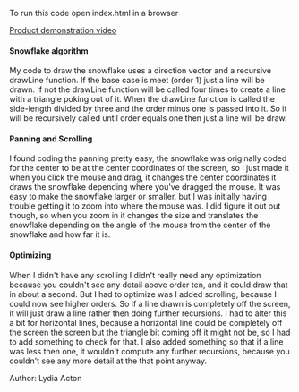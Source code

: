 To run this code open index.html in a browser

[Product demonstration video](https://www.youtube.com/watch?v=v5ZBeJs5bjs)

#### Snowflake algorithm
My code to draw the snowflake uses a direction vector and a recursive drawLine function. If the base case is meet (order 1) just a line will be drawn. If not the drawLine function will be called four times to create a line with a triangle poking out of it. When the drawLine function is called the side-length divided by three and the order minus one is passed into it. So it will be recursively called until order equals one then just a line will be draw.

#### Panning and Scrolling
I found coding the panning pretty easy, the snowflake was originally coded for the center to be at the center coordinates of the screen, so I just made it when you click the mouse and drag, it changes the center coordinates it draws the snowflake depending where you've dragged the mouse.
It was easy to make the snowflake larger or smaller, but I was initially having trouble getting it to zoom into where the mouse was. I did figure it out out though, so when you zoom in it changes the size and translates the snowflake depending on the angle of the mouse from the center of the snowflake and how far it is. 

#### Optimizing 
When I didn't have any scrolling I didn't really need any optimization because you couldn't see any detail above order ten, and it could draw that in about a second. But I had to optimize was I added scrolling, because I could now see higher orders. So if a line drawn is completely off the screen, it will just draw a line rather then doing further recursions. I had to alter this a bit for horizontal lines, because a horizontal line could be completely off the screen the screen but the triangle bit coming off it might not be, so I had to add something to check for that. I also added something so that if a line was less then one, it wouldn't compute any further recursions, because you couldn't see any more detail at the that point anyway.

Author: Lydia Acton
